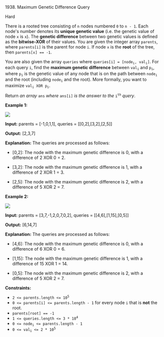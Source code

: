 1938\. Maximum Genetic Difference Query

Hard

There is a rooted tree consisting of `n` nodes numbered `0` to `n - 1`. Each node's number denotes its **unique genetic value** (i.e. the genetic value of node `x` is `x`). The **genetic difference** between two genetic values is defined as the **bitwise-XOR** of their values. You are given the integer array `parents`, where `parents[i]` is the parent for node `i`. If node `x` is the **root** of the tree, then `parents[x] == -1`.

You are also given the array `queries` where <code>queries[i] = [node<sub>i</sub>, val<sub>i</sub>]</code>. For each query `i`, find the **maximum genetic difference** between <code>val<sub>i</sub></code> and <code>p<sub>i</sub></code>, where <code>p<sub>i</sub></code> is the genetic value of any node that is on the path between <code>node<sub>i</sub></code> and the root (including <code>node<sub>i</sub></code> and the root). More formally, you want to maximize <code>val<sub>i</sub> XOR p<sub>i</sub></code>.

Return _an array_ `ans` _where_ `ans[i]` _is the answer to the_ <code>i<sup>th</sup></code> _query_.

**Example 1:**

![](https://leetcode-in-java.github.io/src/main/java/g1901_2000/s1938_maximum_genetic_difference_query/c1.png)

**Input:** parents = [-1,0,1,1], queries = [[0,2],[3,2],[2,5]]

**Output:** [2,3,7]

**Explanation:** The queries are processed as follows: 

- [0,2]: The node with the maximum genetic difference is 0, with a difference of 2 XOR 0 = 2. 

- [3,2]: The node with the maximum genetic difference is 1, with a difference of 2 XOR 1 = 3. 

- [2,5]: The node with the maximum genetic difference is 2, with a difference of 5 XOR 2 = 7.

**Example 2:**

![](https://leetcode-in-java.github.io/src/main/java/g1901_2000/s1938_maximum_genetic_difference_query/c2.png)

**Input:** parents = [3,7,-1,2,0,7,0,2], queries = [[4,6],[1,15],[0,5]]

**Output:** [6,14,7]

**Explanation:** The queries are processed as follows: 

- [4,6]: The node with the maximum genetic difference is 0, with a difference of 6 XOR 0 = 6. 

- [1,15]: The node with the maximum genetic difference is 1, with a difference of 15 XOR 1 = 14. 

- [0,5]: The node with the maximum genetic difference is 2, with a difference of 5 XOR 2 = 7.

**Constraints:**

*   <code>2 <= parents.length <= 10<sup>5</sup></code>
*   `0 <= parents[i] <= parents.length - 1` for every node `i` that is **not** the root.
*   `parents[root] == -1`
*   <code>1 <= queries.length <= 3 * 10<sup>4</sup></code>
*   <code>0 <= node<sub>i</sub> <= parents.length - 1</code>
*   <code>0 <= val<sub>i</sub> <= 2 * 10<sup>5</sup></code>